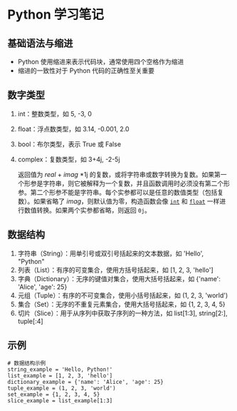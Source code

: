 # Python 学习笔记

## 基础语法与缩进

- Python 使用缩进来表示代码块，通常使用四个空格作为缩进
- 缩进的一致性对于 Python 代码的正确性至关重要

## 数字类型

1. int：整数类型，如 5, -3, 0

2. float：浮点数类型，如 3.14, -0.001, 2.0

3. bool：布尔类型，表示 True 或 False

4. complex：复数类型，如 3+4j, -2-5j

   返回值为 *real* + *imag* *1j 的复数，或将字符串或数字转换为复数。如果第一个形参是字符串，则它被解释为一个复数，并且函数调用时必须没有第二个形参。第二个形参不能是字符串。每个实参都可以是任意的数值类型（包括复数）。如果省略了 *imag*，则默认值为零，构造函数会像 [`int`](https://docs.python.org/zh-cn/3/library/functions.html?highlight=complex#int) 和 [`float`](https://docs.python.org/zh-cn/3/library/functions.html?highlight=complex#float) 一样进行数值转换。如果两个实参都省略，则返回 `0j`。

## 数据结构

1. 字符串（String）：用单引号或双引号括起来的文本数据，如 'Hello', "Python"
2. 列表（List）：有序的可变集合，使用方括号括起来，如 [1, 2, 3, 'hello']
3. 字典（Dictionary）：无序的键值对集合，使用大括号括起来，如 {'name': 'Alice', 'age': 25}
4. 元组（Tuple）：有序的不可变集合，使用小括号括起来，如 (1, 2, 3, 'world')
5. 集合（Set）：无序的不重复元素集合，使用大括号括起来，如 {1, 2, 3, 4, 5}
6. 切片（Slice）：用于从序列中获取子序列的一种方法，如 list[1:3], string[2:], tuple[:4]

## 示例

```
# 数据结构示例
string_example = 'Hello, Python!'
list_example = [1, 2, 3, 'hello']
dictionary_example = {'name': 'Alice', 'age': 25}
tuple_example = (1, 2, 3, 'world')
set_example = {1, 2, 3, 4, 5}
slice_example = list_example[1:3]
```
